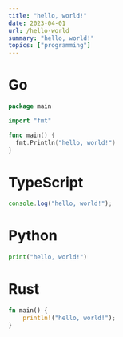 ```yaml
---
title: "hello, world!"
date: 2023-04-01
url: /hello-world
summary: "hello, world!"
topics: ["programming"]
---
```


# Go

```go
package main

import "fmt"

func main() {
  fmt.Println("hello, world!")
}
```

# TypeScript

```ts
console.log("hello, world!");
```

# Python

```py
print("hello, world!")
```

# Rust

```rs
fn main() {
    println!("hello, world!");
}
```
